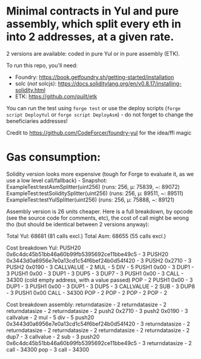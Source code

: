# Minimal contracts in Yul and pure assembly, which split every eth in into 2 addresses, at a given rate.
2 versions are available: coded in pure Yul or in pure assembly (ETK).

To run this repo, you'll need:
- Foundry: https://book.getfoundry.sh/getting-started/installation
- solc (*not* solcjs): https://docs.soliditylang.org/en/v0.8.17/installing-solidity.html
- ETK: https://github.com/quilt/etk

You can run the test using `forge test` or use the deploy scripts (`forge script DeployYul` or `forge script DeployAsm`) - do not forget to change the beneficiaries addresses!

Credit to https://github.com/CodeForcer/foundry-yul for the idea/ffi magic

# Gas consumption:
Solidity version looks more expensive (tough for Forge to evaluate it, as we use a low level call/fallback) - Snapshot:
ExampleTest:testAsmSplitter(uint256) (runs: 256, μ: 75839, ~: 89072)
ExampleTest:testSoliditySplitter(uint256) (runs: 256, μ: 89511, ~: 89511)
ExampleTest:testYulSplitter(uint256) (runs: 256, μ: 75888, ~: 89121)
 
Assembly version is 26 units cheaper. Here is a full breakdown, by opcode (see the source code for comments, etc), the cost of call might be wrong tho (but should be identical between 2 versions anyway):

Total Yul: 68681 (81 calls excl.)
Total Asm: 68655 (55 calls excl.)

Cost breakdown Yul:
PUSH20 0x6c4dc45b51bb46a60b99fb5395692ce11bbe49c5 - 3
PUSH20 0x3443d0a6956e7e0a13cd1c54f6bef24b0d54f420 - 3
PUSH2 0x2710 - 3
PUSH2 0x0190 - 3
CALLVALUE - 2
MUL - 5
DIV - 5
PUSH1 0x00 - 3
DUP1 - 3
PUSH1 0x00 - 3
DUP1 - 3
DUP5 - 3
DUP7 - 3
PUSH1 0x00 - 3
CALL - 34300 (cold empty address, with a value passed)
POP - 2
PUSH1 0x00 - 3
DUP1 - 3
PUSH1 0x00 - 3
DUP1 - 3
DUP5 - 3
CALLVALUE - 2
SUB - 3
DUP8 - 3
PUSH1 0x00
CALL - 34300
POP - 2
POP - 2
POP - 2
POP - 2

Cost breakdown assembly:
returndatasize - 2
returndatasize - 2
returndatasize - 2
returndatasize - 2
push2 0x2710 - 3
push2 0x0190 - 3
callvalue - 2
mul - 5
div - 5
push20 0x3443d0a6956e7e0a13cd1c54f6bef24b0d54f420 - 3
returndatasize - 2
returndatasize - 2
returndatasize - 2
returndatasize - 2
returndatasize - 2
dup7 - 3
callvalue - 2
sub - 3
push20 0x6c4dc45b51bb46a60b99fb5395692ce11bbe49c5 - 3
returndatasize - 2
call - 34300
pop - 3
call - 34300
